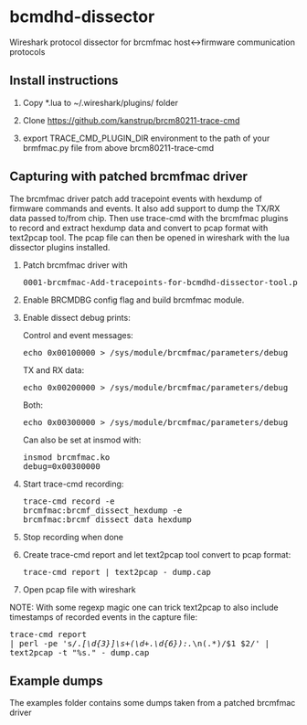 bcmdhd-dissector
================

Wireshark protocol dissector for brcmfmac host<->firmware communication protocols

Install instructions
--------------------
1) Copy *.lua to ~/.wireshark/plugins/ folder

2) Clone https://github.com/kanstrup/brcm80211-trace-cmd

3) export TRACE_CMD_PLUGIN_DIR environment to the path of your brmfmac.py file from above brcm80211-trace-cmd

Capturing with patched brcmfmac driver
-------------------------------------

The brcmfmac driver patch add tracepoint events with hexdump of firmware commands
and events. It also add support to dump the TX/RX data passed to/from chip. Then
use trace-cmd with the brcmfmac plugins to record and extract hexdump data and
convert to pcap format with text2pcap tool. The pcap file can then be opened in
wireshark with the lua dissector plugins installed.

1) Patch brcmfmac driver with <pre>0001-brcmfmac-Add-tracepoints-for-bcmdhd-dissector-tool.patch</pre>

2) Enable BRCMDBG config flag and build brcmfmac module.
3) Enable dissect debug prints:

   Control and event messages:
   <pre>echo 0x00100000 > /sys/module/brcmfmac/parameters/debug</pre>

   TX and RX data:
   <pre>echo 0x00200000 > /sys/module/brcmfmac/parameters/debug</pre>

   Both:
   <pre>echo 0x00300000 > /sys/module/brcmfmac/parameters/debug</pre>

   Can also be set at insmod with: <pre>insmod brcmfmac.ko debug=0x00300000</pre>

4) Start trace-cmd recording: <pre>trace-cmd record -e brcmfmac:brcmf_dissect_hexdump -e brcmfmac:brcmf_dissect_data_hexdump</pre>
5) Stop recording when done

6) Create trace-cmd report and let text2pcap tool convert to pcap format: <pre>trace-cmd report | text2pcap - dump.cap</pre>
7) Open pcap file with wireshark

NOTE: With some regexp magic one can trick text2pcap to also include timestamps of recorded events in the capture file: <pre>trace-cmd report | perl -pe 's/.*\[\d{3}\]\s+(\d+.\d{6}):.*\n(.*)/$1 $2/' | text2pcap -t "%s." - dump.cap</pre>


Example dumps
-------------
The examples folder contains some dumps taken from a patched brcmfmac driver
